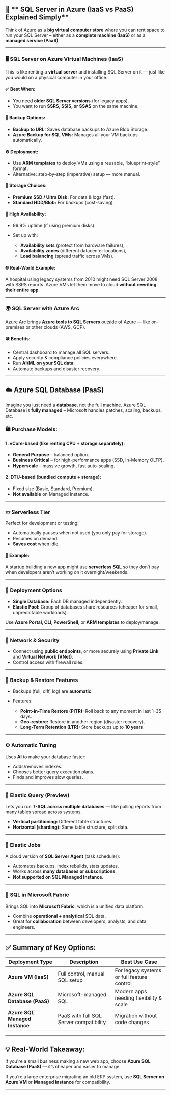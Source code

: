## 🧠 ** SQL Server in Azure (IaaS vs PaaS) Explained Simply**

Think of Azure as a **big virtual computer store** where you can rent space to run your SQL Server – either as a **complete machine (IaaS)** or as a **managed service (PaaS)**.

---

### 🖥️ **SQL Server on Azure Virtual Machines (IaaS)**

This is like renting a **virtual server** and installing SQL Server on it — just like you would on a physical computer in your office.

#### ✅ Best When:

- You need **older SQL Server versions** (for legacy apps).
- You want to run **SSRS, SSIS, or SSAS** on the same machine.

#### 💾 Backup Options:

- **Backup to URL:** Saves database backups to Azure Blob Storage.
- **Azure Backup for SQL VMs:** Manages all your VM backups automatically.

#### ⚙️ Deployment:

- Use **ARM templates** to deploy VMs using a reusable, “blueprint-style” format.
- Alternative: step-by-step (imperative) setup — more manual.

#### 💽 Storage Choices:

- **Premium SSD / Ultra Disk:** For data & logs (fast).
- **Standard HDD/Blob:** For backups (cost-saving).

#### 🔄 High Availability:

- 99.9% uptime (if using premium disks).
- Set up with:

  - **Availability sets** (protect from hardware failures),
  - **Availability zones** (different datacenter locations),
  - **Load balancing** (spread traffic across VMs).

#### 🌐 Real-World Example:

A hospital using legacy systems from 2010 might need SQL Server 2008 with SSRS reports. Azure VMs let them move to cloud **without rewriting their entire app**.

---

### 🌍 **SQL Server with Azure Arc**

Azure Arc brings **Azure tools to SQL Servers** outside of Azure — like on-premises or other clouds (AWS, GCP).

#### 🛠️ Benefits:

- Central dashboard to manage all SQL servers.
- Apply security & compliance policies everywhere.
- Run **AI/ML on your SQL data**.
- Automate backups and disaster recovery.

---

## ☁️ **Azure SQL Database (PaaS)**

Imagine you just need a **database**, not the full machine. Azure SQL Database is **fully managed** – Microsoft handles patches, scaling, backups, etc.

### 🛍️ Purchase Models:

#### 1. **vCore-based** (like renting CPU + storage separately):

- **General Purpose** – balanced option.
- **Business Critical** – for high-performance apps (SSD, In-Memory OLTP).
- **Hyperscale** – massive growth, fast auto-scaling.

#### 2. **DTU-based** (bundled compute + storage):

- Fixed size (Basic, Standard, Premium).
- **Not available** on Managed Instance.

---

### 💤 **Serverless Tier**

Perfect for development or testing:

- Automatically pauses when not used (you only pay for storage).
- Resumes on demand.
- **Saves cost** when idle.

#### 📌 Example:

A startup building a new app might use **serverless SQL** so they don’t pay when developers aren’t working on it overnight/weekends.

---

### 🚀 Deployment Options

- **Single Database:** Each DB managed independently.
- **Elastic Pool:** Group of databases share resources (cheaper for small, unpredictable workloads).

Use **Azure Portal, CLI, PowerShell**, or **ARM templates** to deploy/manage.

---

### 🔐 Network & Security

- Connect using **public endpoints**, or more securely using **Private Link** and **Virtual Network (VNet)**.
- Control access with firewall rules.

---

### 🔁 Backup & Restore Features

- Backups (full, diff, log) are **automatic**.
- Features:

  - **Point-in-Time Restore (PITR):** Roll back to any moment in last 1–35 days.
  - **Geo-restore:** Restore in another region (disaster recovery).
  - **Long-Term Retention (LTR):** Store backups up to **10 years**.

---

### ⚙️ Automatic Tuning

Uses **AI** to make your database faster:

- Adds/removes indexes.
- Chooses better query execution plans.
- Finds and improves slow queries.

---

### 🔗 Elastic Query (Preview)

Lets you run **T-SQL across multiple databases** — like pulling reports from many tables spread across systems.

- **Vertical partitioning:** Different table structures.
- **Horizontal (sharding):** Same table structure, split data.

---

### 📅 Elastic Jobs

A cloud version of **SQL Server Agent** (task scheduler):

- Automates backups, index rebuilds, stats updates.
- Works across **many databases or subscriptions**.
- **Not supported on SQL Managed Instance.**

---

### 🧵 SQL in Microsoft Fabric

Brings SQL into **Microsoft Fabric**, which is a unified data platform:

- Combine **operational + analytical** SQL data.
- Great for **collaboration** between developers, analysts, and data engineers.

---

## ✅ Summary of Key Options:

| Deployment Type                | Description                             | Best Use Case                              |
| ------------------------------ | --------------------------------------- | ------------------------------------------ |
| **Azure VM (IaaS)**            | Full control, manual SQL setup          | For legacy systems or full feature control |
| **Azure SQL Database (PaaS)**  | Microsoft-managed SQL                   | Modern apps needing flexibility & scale    |
| **Azure SQL Managed Instance** | PaaS with full SQL Server compatibility | Migration without code changes             |

---

## 💡 Real-World Takeaway:

If you're a small business making a new web app, choose **Azure SQL Database (PaaS)** — it’s cheaper and easier to manage.

If you’re a large enterprise migrating an old ERP system, use **SQL Server on Azure VM** or **Managed Instance** for compatibility.

---

